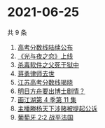 # 2021-06-25

共 9 条

<!-- BEGIN -->
<!-- 最后更新时间 Fri Jun 25 2021 06:05:44 GMT+0800 (China Standard Time) -->

1. [高考分数线陆续公布](https://www.zhihu.com/search?q=高考分数线)
2. [《光与夜之恋》上线](https://www.zhihu.com/search?q=光与夜之恋)
3. [杀毒软件之父死于狱中](https://www.zhihu.com/search?q=杀毒软件之父)
4. [蒋勇律师去世](https://www.zhihu.com/search?q=蒋勇)
5. [江苏高考分数线揭晓](https://www.zhihu.com/search?q=江西高考)
6. [明日方舟要出博士剧情？](https://www.zhihu.com/search?q=明日方舟)
7. [画江湖第 4 季第 11 集](https://www.zhihu.com/search?q=画江湖之不良人)
8. [主播滕杨天下涉赌被提起公诉](https://www.zhihu.com/search?q=滕杨天下)
9. [葡萄牙 2:2 战平法国](https://www.zhihu.com/search?q=葡萄牙队)

<!-- END -->

